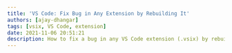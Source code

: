 ```yaml
---
title: 'VS Code: Fix Bug in Any Extension by Rebuilding It'
authors: [ajay-dhangar]
tags: [vsix, VS Code, extension]
date: 2021-11-06 20:51:21
description: How to fix a bug in any VS Code extension (.vsix) by rebuilding that extension
---
```

